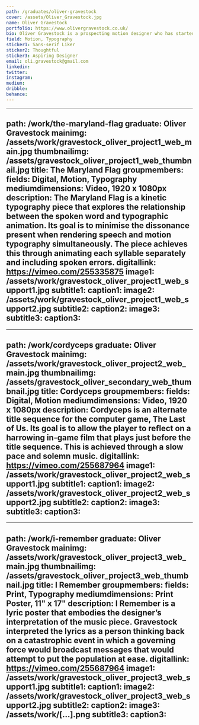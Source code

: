 ```yaml
---
path: /graduates/oliver-gravestock
cover: /assets/Oliver_Gravestock.jpg
name: Oliver Gravestock
portfolio: https://www.olivergravestock.co.uk/
bio: Oliver Gravestock is a prospecting motion designer who has started to specialize in kinetic typography. He has been experimenting with typography in motion for the past four years. This is leading to an established interest in both the technical aspects as well as the meaning making involved in animating typography. Gravestock aspires to pursue projects that challenge his technical skill and lateral thinking.
field: Motion, Typography
sticker1: Sans-serif Liker
sticker2: Thoughtful
sticker3: Aspiring Designer
email: oli.gravestock@gmail.com
linkedin: 
twitter:
instagram:
medium:
dribble:
behance:
---
```


---
path: /work/the-maryland-flag
graduate: Oliver Gravestock
mainimg: /assets/work/gravestock_oliver_project1_web_main.jpg
thumbnailimg: /assets/gravestock_oliver_project1_web_thumbnail.jpg
title: The Maryland Flag
groupmembers:
fields: Digital, Motion, Typography
mediumdimensions: Video, 1920 x 1080px
description: The Maryland Flag is a kinetic typography piece that explores the relationship between the spoken word and typographic animation. Its goal is to minimise the dissonance present when rendering speech and motion typography simultaneously. The piece achieves this through animating each syllable separately and including spoken errors.
digitallink: https://vimeo.com/255335875
image1: /assets/work/gravestock_oliver_project1_web_support1.jpg
subtitle1:
caption1:
image2: /assets/work/gravestock_oliver_project1_web_support2.jpg
subtitle2:
caption2:
image3:
subtitle3:
caption3:
---

---
path: /work/cordyceps
graduate: Oliver Gravestock
mainimg: /assets/work/gravestock_oliver_project2_web_main.jpg
thumbnailimg: /assets/gravestock_oliver_secondary_web_thumbnail.jpg
title: Cordyceps
groupmembers:
fields: Digital, Motion
mediumdimensions: Video, 1920 x 1080px
description: Cordyceps is an alternate title sequence for the computer game, The Last of Us. Its goal is to allow the player to reflect on a harrowing in-game film that plays just before the title sequence. This is achieved through a slow pace and solemn music.
digitallink: https://vimeo.com/255687964
image1: /assets/work/gravestock_oliver_project2_web_support1.jpg
subtitle1:
caption1:
image2: /assets/work/gravestock_oliver_project2_web_support2.jpg
subtitle2:
caption2:
image3:
subtitle3:
caption3:
---

---
path: /work/i-remember
graduate: Oliver Gravestock
mainimg: /assets/work/gravestock_oliver_project3_web_main.jpg
thumbnailimg: /assets/gravestock_oliver_project3_web_thumbnail.jpg
title: I Remember
groupmembers:
fields: Print, Typography
mediumdimensions: Print Poster, 11" x 17"
description: I Remember is a lyric poster that embodies the designer’s interpretation of the music piece. Gravestock interpreted the lyrics as a person thinking back on a catastrophic event in which a governing force would broadcast messages that would attempt to put the population at ease.
digitallink: https://vimeo.com/255687964
image1: /assets/work/gravestock_oliver_project3_web_support1.jpg
subtitle1:
caption1:
image2: /assets/work/gravestock_oliver_project3_web_support2.jpg
subtitle2:
caption2:
image3: /assets/work/[...].png
subtitle3:
caption3:
---
